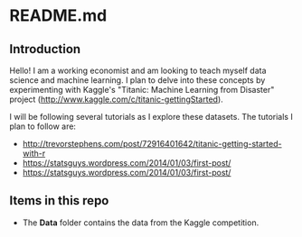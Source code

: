 # README.md
## Introduction
Hello! I am a working economist and am looking to teach myself data science and machine learning. I plan to delve into these concepts by experimenting with Kaggle's "Titanic: Machine Learning from Disaster" project (http://www.kaggle.com/c/titanic-gettingStarted).

I will be following several tutorials as I explore these datasets. The tutorials I plan to follow are:
- http://trevorstephens.com/post/72916401642/titanic-getting-started-with-r
- https://statsguys.wordpress.com/2014/01/03/first-post/
- https://statsguys.wordpress.com/2014/01/03/first-post/

## Items in this repo
- The **Data** folder contains the data from the Kaggle competition.

